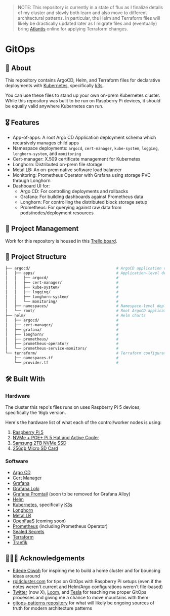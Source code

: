 > NOTE: This repository is currently in a state of flux as I finalize details of my cluster and slowly both learn and also move to different architectural patterns. In particular, the Helm and Terraform files will likely be drastically updated later as I migrate files and (eventually) bring [Atlantis](https://www.runatlantis.io) online for applying Terraform changes.

# GitOps

## 🔎 About

This repository contains ArgoCD, Helm, and Terraform files for declarative deployments with [Kubernetes](https://kubernetes.io/), specifically [k3s](https://k3s.io/).

You can use these files to stand up your own on-prem Kubernetes cluster. While this repository was built to be run on Raspberry Pi devices, it should be equally valid anywhere Kubernetes can run.

## 🎖️ Features

- App-of-apps: A root Argo CD Application deployment schema which recursively manages child apps
- Namespace deployments: `argocd`, `cert-manager`, `kube-system`, `logging`, `longhorn-system`, and `monitoring`
- Cert-manager: X.509 certificate management for Kubernetes
- Longhorn: Distributed on-prem file storage
- Metal LB: An on-prem native software load balancer
- Monitoring: Prometheus Operator with Grafana using storage PVC through Longhorn
- Dashboard UI for:
    - Argo CD: For controlling deployments and rollbacks
    - Grafana: For building dashboards against Prometheus data
    - Longhorn: For controlling the distributed block storage setup
    - Prometheus: For querying against raw data from pods/nodes/deployment resources

## 🧱 Project Management

Work for this repository is housed in this [Trello board](https://trello.com/b/HOJMq7WP/gitops).

## 📁 Project Structure

```bash
├── argocd/                                      # ArgoCD application definitions
│   ├── apps/                                    # Application-level deployments
│   │   ├── argocd/                              #
│   │   ├── cert-manager/                        #
│   │   ├── kube-system/                         #
│   │   ├── logging/                             #
│   │   ├── longhorn-system/                     #
│   │   └── monitoring/                          #
│   ├── namespaces/                              # Namespace-level deployments
│   └── root/                                    # Root ArgoCD application deployment
├── helm/                                        # Helm charts
│   ├── argocd/                                  #
│   ├── cert-manager/                            #
│   ├── grafana/                                 #
│   ├── longhorn/                                #
│   ├── prometheus/                              #
│   ├── prometheus-operator/                     #
│   └── prometheus-service-monitors/             #
└── terraform/                                   # Terraform configurations (WIP)
    ├── namespaces.tf                            #
    └── provider.tf                              #
```

## 🛠️ Built With

### Hardware

The cluster this repo's files runs on uses Raspberry Pi 5 devices, specifically the 16gb version.

Here's the hardware list of what each of the control/worker nodes is using:
1. [Raspberry Pi 5](https://www.amazon.com/dp/B0DSPYPKRG)
2. [NVMe + POE+ Pi 5 Hat and Active Cooler](https://www.amazon.com/dp/B0D8JC3MXQ)
3. [Samsung 2TB NVMe SSD](https://www.amazon.com/dp/B0DHLCRF91)
4. [256gb Micro SD Card](https://www.amazon.com/dp/B08TJZDJ4D)

### Software

- [Argo CD](https://argo-cd.readthedocs.io/en/stable/)
- [Cert Manager](https://cert-manager.io/)
- [Grafana](https://grafana.com/)
- [Grafana Loki](https://grafana.com/docs/loki/latest/)
- [Grafana Promtail](https://grafana.com/docs/loki/latest/send-data/promtail/) (soon to be removed for Grafana Alloy)
- [Helm](https://helm.sh/docs/)
- [Kubernetes](https://kubernetes.io/), specifically [K3s](https://k3s.io/)
- [Longhorn](https://longhorn.io/)
- [Metal LB](https://metallb.io/)
- [OpenFaaS](https://www.openfaas.com/) (coming soon)
- [Prometheus](https://prometheus.io/) (including Prometheus Operator)
- [Sealed Secrets](https://github.com/bitnami-labs/sealed-secrets)
- [Terraform](https://developer.hashicorp.com/terraform)
- [Traefik](https://traefik.io/traefik)

## 🙇🏻‍♂️ Acknowledgements

- [Edede Oiwoh](https://github.com/ededejr) for inspiring me to build a home cluster and for bouncing ideas around
- [rpi4cluster.com](https://rpi4cluster.com/) for tips on GitOps with Raspberry Pi setups (even if the notes weren't current and Helm/Argo configurations weren't file-based)
- [Twitter](https://x.com) (now X), [Loom](https://www.loom.com/), and [Tesla](https://www.tesla.com/) for teaching me proper GitOps processes and giving me a chance to move mountains with them
- [gitops-patterns repository](https://github.com/cloudogu/gitops-patterns) for what will likely be ongoing sources of truth for modern architecture patterns